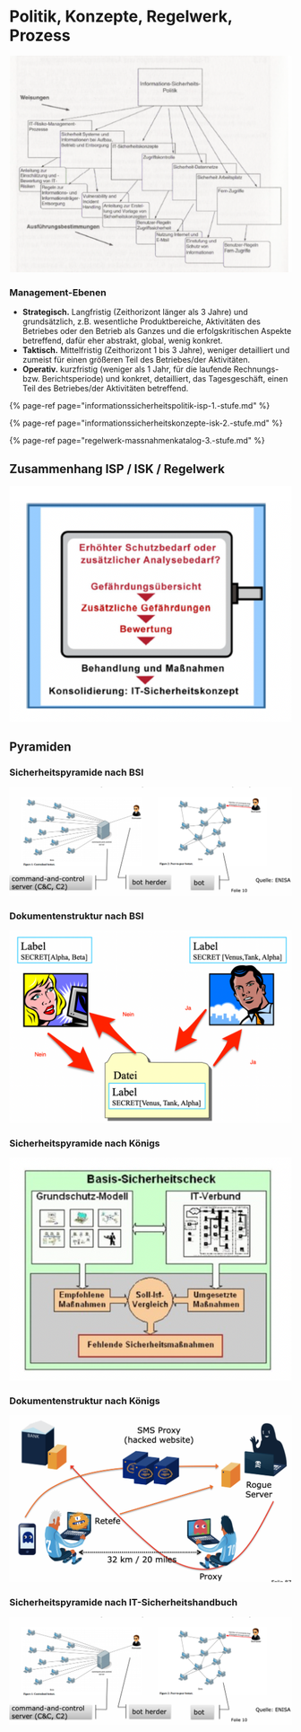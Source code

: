 # Politik, Konzepte, Regelwerk, Prozess

![](../../.gitbook/assets/image%20%2814%29.png)

### Management-Ebenen

* **Strategisch.**  Langfristig \(Zeithorizont länger als 3 Jahre\) und grundsätzlich, z.B. wesentliche Produktbereiche, Aktivitäten des Betriebes oder den Betrieb als Ganzes und die erfolgskritischen Aspekte betreffend, dafür eher abstrakt, global, wenig konkret.
* **Taktisch.**  Mittelfristig \(Zeithorizont 1 bis 3 Jahre\), weniger detailliert und zumeist für einen größeren Teil des Betriebes/der Aktivitäten.
* **Operativ.**  kurzfristig \(weniger als 1 Jahr, für die laufende Rechnungs- bzw. Berichtsperiode\) und konkret, detailliert, das Tagesgeschäft, einen Teil des Betriebes/der Aktivitäten betreffend.

{% page-ref page="informationssicherheitspolitik-isp-1.-stufe.md" %}

{% page-ref page="informationssicherheitskonzepte-isk-2.-stufe.md" %}

{% page-ref page="regelwerk-massnahmenkatalog-3.-stufe.md" %}



## Zusammenhang ISP / ISK / Regelwerk

![](../../.gitbook/assets/image%20%2819%29.png)



## Pyramiden

### Sicherheitspyramide nach BSI

![](../../.gitbook/assets/image%20%2850%29.png)

### Dokumentenstruktur nach BSI

![](../../.gitbook/assets/image%20%2848%29.png)

### Sicherheitspyramide nach Königs

![](../../.gitbook/assets/image%20%286%29.png)

### Dokumentenstruktur nach Königs

![](../../.gitbook/assets/image%20%2838%29.png)

### Sicherheitspyramide nach IT-Sicherheitshandbuch

![](../../.gitbook/assets/image%20%2859%29.png)

